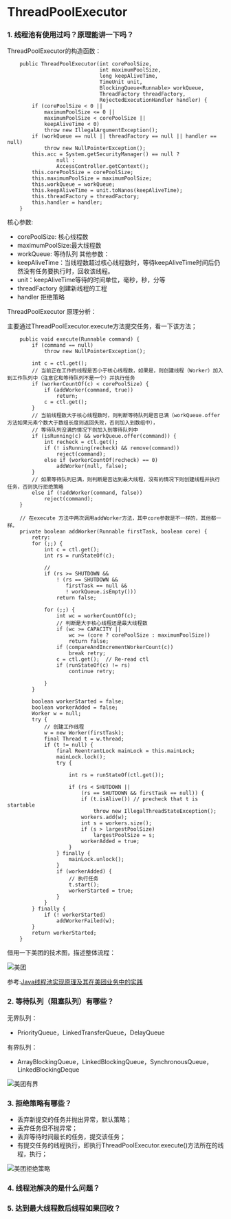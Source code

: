 # ThreadPoolExecutor

### 1. 线程池有使用过吗？原理能讲一下吗？

ThreadPoolExecutor的构造函数：

```
    public ThreadPoolExecutor(int corePoolSize,
                              int maximumPoolSize,
                              long keepAliveTime,
                              TimeUnit unit,
                              BlockingQueue<Runnable> workQueue,
                              ThreadFactory threadFactory,
                              RejectedExecutionHandler handler) {
        if (corePoolSize < 0 ||
            maximumPoolSize <= 0 ||
            maximumPoolSize < corePoolSize ||
            keepAliveTime < 0)
            throw new IllegalArgumentException();
        if (workQueue == null || threadFactory == null || handler == null)
            throw new NullPointerException();
        this.acc = System.getSecurityManager() == null ?
                null :
                AccessController.getContext();
        this.corePoolSize = corePoolSize;
        this.maximumPoolSize = maximumPoolSize;
        this.workQueue = workQueue;
        this.keepAliveTime = unit.toNanos(keepAliveTime);
        this.threadFactory = threadFactory;
        this.handler = handler;
    }

```
核心参数:
- corePoolSize: 核心线程数
- maximumPoolSize:最大线程数
- workQueue: 等待队列
其他参数：
- keepAliveTime：当线程数超过核心线程数时，等待keepAliveTime时间后仍然没有任务要执行时，回收该线程。
- unit：keepAliveTime等待的时间单位，毫秒，秒，分等
- threadFactory 创建新线程的工程
- handler 拒绝策略

ThreadPoolExecutor 原理分析：

主要通过ThreadPoolExecutor.execute方法提交任务，看一下该方法；

```
    public void execute(Runnable command) {
        if (command == null)
            throw new NullPointerException();
        
        int c = ctl.get();
        // 当前正在工作的线程是否小于核心线程数，如果是，则创建线程（Worker）加入到工作队列中（注意它和等待队列不是一个）并执行任务
        if (workerCountOf(c) < corePoolSize) {
            if (addWorker(command, true))
                return;
            c = ctl.get();
        }
        // 当前线程数大于核心线程数时，则判断等待队列是否已满（workQueue.offer 方法如果元素个数大于数组长度则返回失败，否则加入到数组中），
        // 等待队列没满的情况下则加入到等待队列中
        if (isRunning(c) && workQueue.offer(command)) {
            int recheck = ctl.get();
            if (! isRunning(recheck) && remove(command))
                reject(command);
            else if (workerCountOf(recheck) == 0)
                addWorker(null, false);
        }
        // 如果等待队列已满，则判断是否达到最大线程，没有的情况下则创建线程并执行任务，否则执行拒绝策略
        else if (!addWorker(command, false))
            reject(command);
    }

    // 在execute 方法中两次调用addWorker方法，其中core参数是不一样的，其他都一样。
    private boolean addWorker(Runnable firstTask, boolean core) {
        retry:
        for (;;) {
            int c = ctl.get();
            int rs = runStateOf(c);

            // 
            if (rs >= SHUTDOWN &&
                ! (rs == SHUTDOWN &&
                   firstTask == null &&
                   ! workQueue.isEmpty()))
                return false;

            for (;;) {
                int wc = workerCountOf(c);
                // 判断是大于核心线程还是最大线程数
                if (wc >= CAPACITY ||
                    wc >= (core ? corePoolSize : maximumPoolSize))
                    return false;
                if (compareAndIncrementWorkerCount(c))
                    break retry;
                c = ctl.get();  // Re-read ctl
                if (runStateOf(c) != rs)
                    continue retry;
                
            }
        }

        boolean workerStarted = false;
        boolean workerAdded = false;
        Worker w = null;
        try {
            // 创建工作线程
            w = new Worker(firstTask);
            final Thread t = w.thread;
            if (t != null) {
                final ReentrantLock mainLock = this.mainLock;
                mainLock.lock();
                try {
                    
                    int rs = runStateOf(ctl.get());

                    if (rs < SHUTDOWN ||
                        (rs == SHUTDOWN && firstTask == null)) {
                        if (t.isAlive()) // precheck that t is startable
                            throw new IllegalThreadStateException();
                        workers.add(w);
                        int s = workers.size();
                        if (s > largestPoolSize)
                            largestPoolSize = s;
                        workerAdded = true;
                    }
                } finally {
                    mainLock.unlock();
                }
                if (workerAdded) {
                    // 执行任务
                    t.start();
                    workerStarted = true;
                }
            }
        } finally {
            if (! workerStarted)
                addWorkerFailed(w);
        }
        return workerStarted;
    }

```

借用一下美团的技术图，描述整体流程：

![美团](https://images.gitee.com/uploads/images/2021/0112/174846_873f1a84_8076629.png "屏幕截图.png")

参考:[Java线程池实现原理及其在美团业务中的实践](https://tech.meituan.com/2020/04/02/java-pooling-pratice-in-meituan.html)

### 2. 等待队列（阻塞队列）有哪些？

无界队列：
- PriorityQueue，LinkedTransferQueue，DelayQueue

有界队列：
- ArrayBlockingQueue，LinkedBlockingQueue，SynchronousQueue，LinkedBlockingDeque

![美团有界](https://images.gitee.com/uploads/images/2021/0112/175955_8f42b4a2_8076629.png "屏幕截图.png")

### 3. 拒绝策略有哪些？

- 丢弃新提交的任务并抛出异常，默认策略；
- 丢弃任务但不抛异常；
- 丢弃等待时间最长的任务，提交该任务；
- 有提交任务的线程执行，即执行ThreadPoolExecutor.execute()方法所在的线程，执行；

![美团拒绝策略](https://images.gitee.com/uploads/images/2021/0112/180552_124ec43c_8076629.png "屏幕截图.png")

### 4. 线程池解决的是什么问题？

### 5. 达到最大线程数后线程如果回收？

